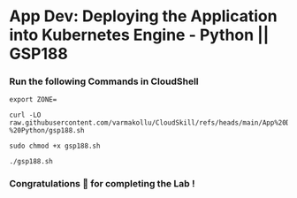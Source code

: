 # App Dev: Deploying the Application into Kubernetes Engine - Python || GSP188

### Run the following Commands in CloudShell

```
export ZONE=
```
```
curl -LO raw.githubusercontent.com/varmakollu/CloudSkill/refs/heads/main/App%20Dev%20Deploying%20the%20Application%20into%20Kubernetes%20Engine%20-%20Python/gsp188.sh

sudo chmod +x gsp188.sh

./gsp188.sh
```

### Congratulations 🎉 for completing the Lab !
